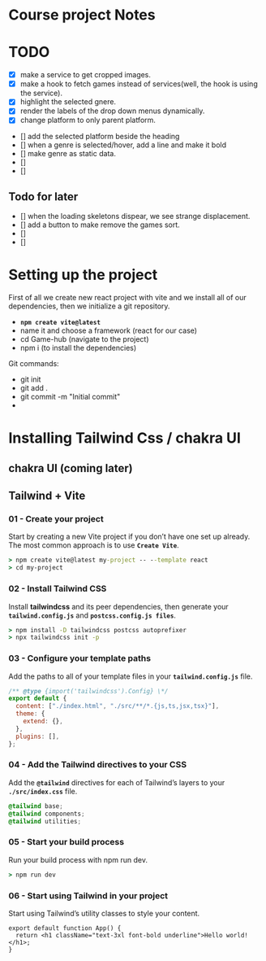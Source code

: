 # Course project Notes

# TODO

- [x] make a service to get cropped images.
- [x] make a hook to fetch games instead of services(well, the hook is using the service).
- [x] highlight the selected gnere.
- [x] render the labels of the drop down menus dynamically.
- [x] change platform to only parent platform.
- [] add the selected platform beside the heading
- [] when a genre is selected/hover, add a line and make it bold
- [] make genre as static data.
- []
- []

## Todo for later

- [] when the loading skeletons dispear, we see strange displacement.
- [] add a button to make remove the games sort.
- []
- []

# Setting up the project

First of all we create new react project with vite and we install all of our dependencies, then we initialize a git repository.

- **`npm create vite@latest`**
- name it and choose a framework (react for our case)
- cd Game-hub (navigate to the project)
- npm i (to install the dependencies)

Git commands:

- git init
- git add . <!-- add all the changes of the current directory to the staging area -->
- git commit -m "Initial commit" <!--  -->
-

# Installing Tailwind Css / chakra UI

## chakra UI (coming later)

## Tailwind + Vite

### 01 - Create your project

Start by creating a new Vite project if you don’t have one set up already. The most common approach is to use **`Create Vite`**.

```cmd
> npm create vite@latest my-project -- --template react
> cd my-project
```

### 02 - Install Tailwind CSS

Install **tailwindcss** and its peer dependencies, then generate your **`tailwind.config.js`** and **`postcss.config.js files`**.

```cmd
> npm install -D tailwindcss postcss autoprefixer
> npx tailwindcss init -p
```

### 03 - Configure your template paths

Add the paths to all of your template files in your **`tailwind.config.js`** file.

```js
/** @type {import('tailwindcss').Config} \*/
export default {
  content: ["./index.html", "./src/**/*.{js,ts,jsx,tsx}"],
  theme: {
    extend: {},
  },
  plugins: [],
};
```

### 04 - Add the Tailwind directives to your CSS

Add the **`@tailwind`** directives for each of Tailwind’s layers to your **`./src/index.css`** file.

```css
@tailwind base;
@tailwind components;
@tailwind utilities;
```

### 05 - Start your build process

Run your build process with npm run dev.

```cmd
> npm run dev
```

### 06 - Start using Tailwind in your project

Start using Tailwind’s utility classes to style your content.

```tsx
export default function App() {
  return <h1 className="text-3xl font-bold underline">Hello world!</h1>;
}
```

